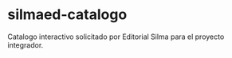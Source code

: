 # silmaed-catalogo
Catalogo interactivo solicitado por Editorial Silma para el proyecto integrador.
